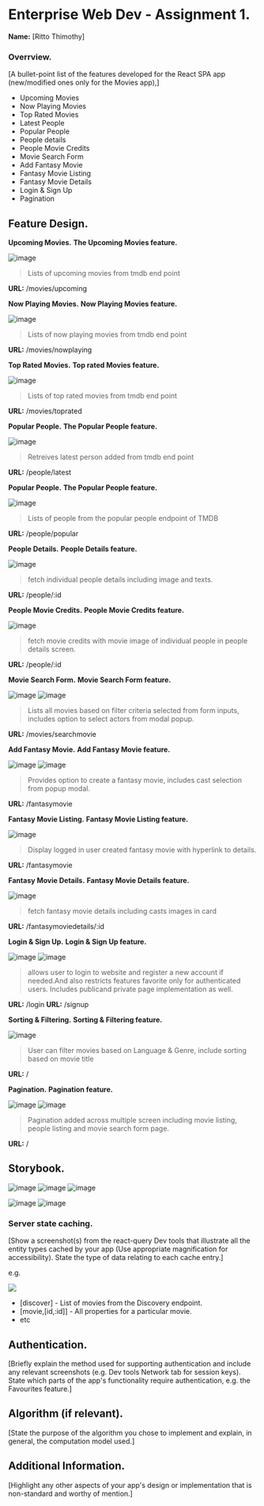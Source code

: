 # Enterprise Web Dev - Assignment 1.

__Name:__ [Ritto Thimothy]

### Overrview.

[A bullet-point list of the features developed for the React SPA app (new/modified ones only for the Movies app),]

+ Upcoming Movies
+ Now Playing Movies
+ Top Rated Movies
+ Latest People
+ Popular People
+ People details
+ People Movie Credits
+ Movie Search Form
+ Add Fantasy Movie
+ Fantasy Movie Listing
+ Fantasy Movie Details
+ Login & Sign Up
+ Pagination

## Feature Design.

__Upcoming Movies.__
__The Upcoming Movies feature.__

![image](https://github.com/rittos/moviesApp/blob/develop/images/upcoming_movies.png)

> Lists of upcoming movies from tmdb end point

__URL:__ /movies/upcoming

__Now Playing Movies.__
__Now Playing Movies feature.__

![image](https://github.com/rittos/moviesApp/blob/develop/images/nowplaying_movies.png)

> Lists of now playing movies from tmdb end point

__URL:__ /movies/nowplaying

__Top Rated Movies.__
__Top rated Movies feature.__

![image](https://github.com/rittos/moviesApp/blob/develop/images/toprated_movies.png)

> Lists of top rated movies from tmdb end point

__URL:__ /movies/toprated

__Popular People.__
__The Popular People feature.__

![image](https://github.com/rittos/moviesApp/blob/develop/images/latest_people.png)

> Retreives latest person added from tmdb end point

__URL:__ /people/latest

__Popular People.__
__The Popular People feature.__

![image](https://github.com/rittos/moviesApp/blob/develop/images/popular_people.png)

> Lists of people from the popular people endpoint of TMDB

__URL:__ /people/popular

__People Details.__
__People Details feature.__

![image](https://github.com/rittos/moviesApp/blob/develop/images/people_details.png)

> fetch individual people details including image and texts.

__URL:__ /people/:id

__People Movie Credits.__
__People Movie Credits feature.__

![image](https://github.com/rittos/moviesApp/blob/develop/images/people_movie_credits.png)

> fetch movie credits with movie image of individual people in people details screen.

__URL:__ /people/:id

__Movie Search Form.__
__Movie Search Form feature.__

![image](https://github.com/rittos/moviesApp/blob/develop/images/movie_search_form.png)
![image](https://github.com/rittos/moviesApp/blob/develop/images/movie_search_modal.png)

> Lists all movies based on filter criteria selected from form inputs, includes option to select actors from modal popup.

__URL:__ /movies/searchmovie


__Add Fantasy Movie.__
__Add Fantasy Movie feature.__

![image](https://github.com/rittos/moviesApp/blob/develop/images/add_fantasy_movie_image1.png)
![image](https://github.com/rittos/moviesApp/blob/develop/images/add_fantasy_movie_image2.png)

> Provides option to create a fantasy movie, includes cast selection from popup modal.

__URL:__ /fantasymovie

__Fantasy Movie Listing.__
__Fantasy Movie Listing feature.__

![image](https://github.com/rittos/moviesApp/blob/develop/images/fantasy_movie.png)

> Display logged in user created fantasy movie with hyperlink to details.

__URL:__ /fantasymovie

__Fantasy Movie Details.__
__Fantasy Movie Details feature.__

![image](https://github.com/rittos/moviesApp/blob/develop/images/fantasy_movie_details.png)

> fetch fantasy movie details including casts images in card 

__URL:__ /fantasymoviedetails/:id

__Login & Sign Up.__
__Login & Sign Up feature.__

![image](https://github.com/rittos/moviesApp/blob/develop/images/login.png)
![image](https://github.com/rittos/moviesApp/blob/develop/images/signup.png)

> allows user to login to website and register a new account if needed.And also restricts features favorite only for authenticated users. Includes publicand private page implementation as well.

__URL:__ /login
__URL:__ /signup

__Sorting & Filtering.__
__Sorting & Filtering feature.__

![image](https://github.com/rittos/moviesApp/blob/develop/images/filter_and_sort.png)

> User can filter movies based on Language & Genre, include sorting based on movie title

__URL:__ /

__Pagination.__
__Pagination feature.__

![image](https://github.com/rittos/moviesApp/blob/develop/images/movies_pagination.png)
![image](https://github.com/rittos/moviesApp/blob/develop/images/peoples_pagination.png)

> Pagination added across multiple screen including movie listing, people listing and movie search form page.

__URL:__ /


## Storybook.
![image](https://github.com/rittos/moviesApp/blob/develop/images/story_overview.png)
![image](https://github.com/rittos/moviesApp/blob/develop/images/story_peoplecard.png)
![image](https://github.com/rittos/moviesApp/blob/develop/images/story_peoplecard_exception.png)

![image](https://github.com/rittos/moviesApp/blob/develop/images/story_peopledetails.png)
![image](https://github.com/rittos/moviesApp/blob/develop/images/story_peopleheader.png)

### Server state caching.

[Show a screenshot(s) from the react-query Dev tools that illustrate all the entity types cached by your app (Use appropriate magnification for accessibility). State the type of data relating to each cache entry.]

e.g.

![][image4]

+ [discover] - List of movies from the Discovery endpoint.
+ [movie,[id,:id]] - All properties for a particular movie.
+ etc

## Authentication.

[Briefly explain the method used for supporting authentication and include any relevant screenshots (e.g. Dev tools Network tab for session keys). State which parts of the app's functionality require authentication, e.g. the Favourites feature.]

## Algorithm (if relevant).

[State the purpose of the algorithm you chose to implement and explain, in general, the computation model used.]

## Additional Information.

[Highlight any other aspects of your app's design or implementation that is non-standard and worthy of mention.]

[image1]: ./images/image1.png
[image2]: ./images/image2.png
[image3]: ./images/image3.png
[image4]: ./images/image4.png
[image5]: ./images/image5.png